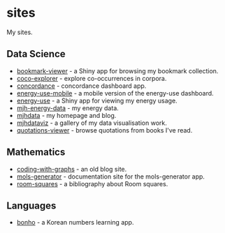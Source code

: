 # sites

My sites.

## Data Science

- [bookmark-viewer](https://mhenderson.shinyapps.io/bookmark-viewer/) - a Shiny app for browsing my bookmark collection.
- [coco-explorer](https://mhenderson.shinyapps.io/coco-explorer/) - explore co-occurrences in corpora.
- [concordance](https://mhenderson.shinyapps.io/concordance/) - concordance dashboard app.
- [energy-use-mobile](https://mhenderson.shinyapps.io/energy-use-mobile/) - a mobile version of the energy-use dashboard.
- [energy-use](https://mhenderson.shinyapps.io/energy-use/) - a Shiny app for viewing my energy usage.
- [mjh-energy-data](https://mjh-energy-data.netlify.app/) - my energy data.
- [mjhdata](https://mjhdata.netlify.app/) - my homepage and blog.
- [mjhdataviz](https://mjhdataviz.netlify.app/) - a gallery of my data visualisation work.
- [quotations-viewer](https://mhenderson.shinyapps.io/quotations-viewer/) - browse quotations from books I've read.

## Mathematics

- [coding-with-graphs](https://coding-with-graphs.netlify.app/) - an old blog site.
- [mols-generator](https://mols-generator.netlify.app/) - documentation site for the mols-generator app.
- [room-squares](https://room-squares.netlify.app/) - a bibliography about Room squares.
 
## Languages

- [bonho](https://bonho.netlify.app/) - a Korean numbers learning app.

